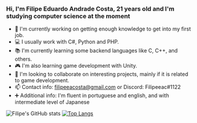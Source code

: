### Hi, I'm Filipe Eduardo Andrade Costa, 21 years old and I'm studying computer science at the moment

- 🔭 I'm currently working on getting enough knowledge to get into my first job.
- 💻 I usually work with C#, Python and PHP.
- 📚 I'm currently learning some backend languages like C, C++, and others.
- 🎮 I'm also learning game development with Unity.
- 🤝 I'm looking to collaborate on interesting projects, mainly if it is related to game development.
- 📫 Contact info: filipeeacosta@gmail.com or Discord: Filipeeac#1122
- ➕ Additional info: I'm fluent in portuguese and english, and with intermediate level of Japanese

![Filipe's GitHub stats](https://github-readme-stats.vercel.app/api?username=Filipe-Eduardo-AC&show_icons=true&theme=dark&langs_count=true)
[![Top Langs](https://github-readme-stats.vercel.app/api/top-langs/?username=Filipe-Eduardo-AC&layout=default&theme=dark)](https://github.com/\\\Filipe-Eduardo-AC/github-readme-stats)
